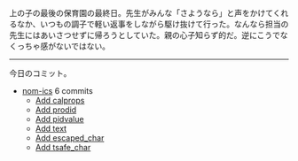 上の子の最後の保育園の最終日。先生がみんな「さようなら」と声をかけてくれるなか、いつもの調子で軽い返事をしながら駆け抜けて行った。なんなら担当の先生にはあいさつせずに帰ろうとしていた。親の心子知らず的だ。逆にこうでなくっちゃ感がないではない。

---

今日のコミット。

- [nom-ics](https://github.com/bouzuya/nom-ics) 6 commits
  - [Add calprops](https://github.com/bouzuya/nom-ics/commit/5f9192441970f53d3e49e0197f7e5b326e8fa83d)
  - [Add prodid](https://github.com/bouzuya/nom-ics/commit/91e76c304824d2c37385fee54d44f543df9343c6)
  - [Add pidvalue](https://github.com/bouzuya/nom-ics/commit/d3c1f7ced1f5e74b7acae183b66e7a4e2b7179af)
  - [Add text](https://github.com/bouzuya/nom-ics/commit/44ba4424b6c44c7d4297dc63c1b612dda00634ad)
  - [Add escaped_char](https://github.com/bouzuya/nom-ics/commit/3bc1caa05b55c587c3838ea9a5b62db0acf7861b)
  - [Add tsafe_char](https://github.com/bouzuya/nom-ics/commit/d512ef8ef9ae8ca85f926b3cc8e7ff0a25d44f02)

